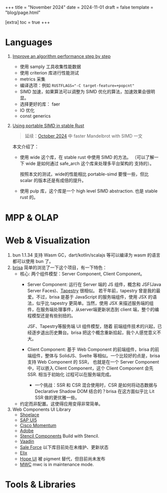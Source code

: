 +++
title = "November 2024"
date = 2024-11-01
draft = false
template = "blog/page.html"

[extra]
toc = true
+++

# Languages
1. [Improve an algorithm performance step by step](https://blog.mapotofu.org/blogs/rabitq-bench/)
   - 使用 samply 工具收集性能数据
   - 使用 criterion 库进行性能测试
   - metrics 采集
   - 编译选项：例如 `RUSTFLAGS="-C target-feature=+popcnt"`
   - SIMD 加速，如果算法可以调整为 SIMD 优化的算法，加速效果会很明显。
   - 选择更好的库： faer 
   - IO 优化
   - const generics
2. [Using portable SIMD in stable Rust](https://pythonspeed.com/articles/simd-stable-rust/)
   > 延续：[October 2024](@/monthly/2024-10/index.md#Languages) 中 faster Mandelbrot with SIMD  一文

   本文介绍了：
   - 使用 wide 这个库，在 stable rust 中使用 SIMD 的方法。 （可以了解一下 wide 是如何通过 safe_arch 这个库来处理多平台架构的
     支持的）。
   
     按照本文的测试，wide的性能相比 portable-simd 要慢一些，但比 scalar 的版本还是有成倍的提升。
   - 使用 pulp 库，这个库是一个 high level SIMD abstraction. 也是 stable rust 的。

# MPP & OLAP

# Web & Visualization
1. bun 1.1.34 支持 Wasm GC，dart/kotlin/scalajs 等可以编译为 wasm 的语言都可以使用 bun 了。
2. [brisa](https://brisa.build)
   简单的浏览了一下这个项目，有一下特色：
   - 核心: 两个组件模型：Server Component, Client Component。
     - Server Component: 运行在 Server 端的 JS 组件，概念和 JSF(Java Server Faces)、[Tapestry](https://tapestry.apache.org) 很相似。
       若干年前，tapestry 曾是我的最爱。不过，brisa 是基于 JavaScript 的服务端组件，使用 JSX 的语法，似乎比 tapestry 更简单。当然，使用 JSX 
       来描述服务端的组件，在服务端处理事件，从server端更新状态到 client 端，整个的编程模型还是有些别扭的。
     
       JSF、Tapestry等服务端 UI 组件模型，随着 前端组件技术的兴起，已经逐步退出历史舞台。brisa 把这个概念重新拾起，我个人感觉意义不大。
     - Client Component: 基于 Web Component 的前端组件，brisa 的前端组件，整体与 SolidJS、Svelte 等相似。一个比较好的点是，brisa 支持 
       Web Component 的 SSR， 也就是在一个 Server Component 中，可以嵌入 Client Component，这个 Client Component 会先SSR. 相当于初始化
       过程可以在服务端完成。
       - 一个挑战：SSR 和 CSR 混合使用时，CSR 是如何将动态数据与 Declarative Shadow DOM 结合的？brisa 在这方面似乎比 Lit SSR 做的更优雅一些。
   - 约定而非配置。这使得应用变得非常简单。
3. Web Components UI Library
   - [Shoelace](https://shoelace.style)
   - [SAP UI5](https://sap.github.io/ui5-webcomponents/blog/releases/announcing-v2/)
   - [Cisco Momentum](https://github.com/momentum-design/momentum-ui/tree/master/web-components#:~:text=lit-element)
   - [Adobe](https://opensource.adobe.com/spectrum-web-components/components/underlay)
   - [Stencil Components](https://crayons.freshworks.com) Build with Stencil.
   - [Vaadin](https://vaadin.com/docs/latest/components)
   - [Sale Force](https://developer.salesforce.com/docs/component-library/overview/components)
   以下库目前处在未维护、更新状态
   - [Elix](https://github.com/elix/elix)
   - [Hope UI](https://hope-ui.netlify.app) 被 pigment 替代，但目前尚未发布 
   - [MWC](https://github.com/material-components/material-components-web) mwc is in maintenance mode.

# Tools & Libraries